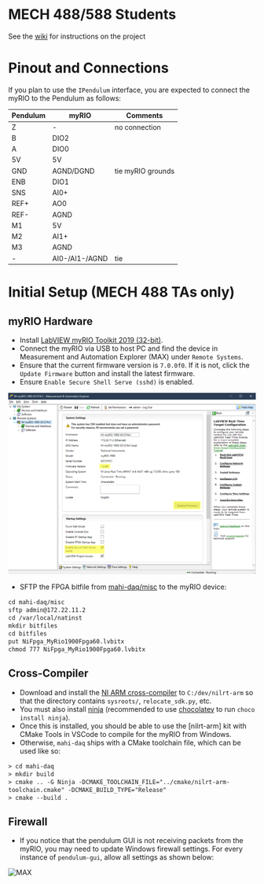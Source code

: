 # MECH 488/588 Students

See the [wiki](https://github.com/mahilab/MECH488/wiki) for instructions on the project

# Pinout and Connections

If you plan to use the `IPendulum` interface, you are expected to connect the myRIO to the Pendulum as follows:

|Pendulum|myRIO|Comments|
|---|---|---|
|Z|-|no connection|
|B|DIO2||
|A|DIO0||
|5V|5V||
|GND|AGND/DGND|tie myRIO grounds
|ENB|DIO1|
|SNS|AI0+|
|REF+|AO0|
|REF-|AGND|
|M1|5V||
|M2|AI1+||
|M3|AGND||
|-|AI0-/AI1-/AGND|tie

# Initial Setup (MECH 488 TAs only)

## myRIO Hardware

- Install [LabVIEW myRIO Toolkit 2019 (32-bit)](https://www.ni.com/en-us/support/downloads/software-products/download.labview-myrio-toolkit.html#305910).
- Connect the myRIO via USB to host PC and find the device in Measurement and Automation Explorer (MAX) under `Remote Systems`.
- Ensure that the current firmware version is `7.0.0f0`. If it is not, click the `Update Firmware` button and install the latest firmware.
- Ensure `Enable Secure Shell Serve (sshd)` is enabled. 

![MAX](https://raw.githubusercontent.com/mahilab/MECH488/master/docs/max.png)

- SFTP the FPGA bitfile from [mahi-daq/misc](https://github.com/mahilab/mahi-daq/tree/master/misc) to the myRIO device:
```shell
cd mahi-daq/misc
sftp admin@172.22.11.2
cd /var/local/natinst
mkdir bitfiles
cd bitfiles
put NiFpga_MyRio1900Fpga60.lvbitx
chmod 777 NiFpga_MyRio1900Fpga60.lvbitx
```

## Cross-Compiler

- Download and install the [NI ARM cross-compiler](http://www.ni.com/download/labview-real-time-module-2018/7813/en/) to `C:/dev/nilrt-arm` so that the directory contains `sysroots/`, `relocate_sdk.py`, etc. 
- You must also install [ninja](https://ninja-build.org/) (recommended to use [chocolatey](https://chocolatey.org/) to run `choco install ninja`).
- Once this is installed, you should be able to use the [nilrt-arm] kit with CMake Tools in VSCode to compile for the myRIO from Windows.
- Otherwise, `mahi-daq` ships with a CMake toolchain file, which can be used like so:

```shell
> cd mahi-daq
> mkdir build
> cmake .. -G Ninja -DCMAKE_TOOLCHAIN_FILE="../cmake/nilrt-arm-toolchain.cmake" -DCMAKE_BUILD_TYPE="Release"
> cmake --build .
```

## Firewall

- If you notice that the pendulum GUI is not receiving packets from the myRIO, you may need to update Windows firewall settings. For every instance of `pendulum-gui`, allow all settings as shown below:

![MAX](https://raw.githubusercontent.com/mahilab/MECH488/master/docs/firewal.png)
